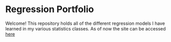 # Regression Portfolio

Welcome! This repository holds all of the different regression models I have learned in my various statistics classes.
As of now
the site can be accessed [here](https://ryanmadlener.github.io/regression/)

